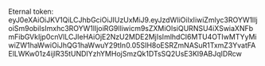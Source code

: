 Eternal token:
eyJ0eXAiOiJKV1QiLCJhbGciOiJIUzUxMiJ9.eyJzdWIiOiIxIiwiZmlyc3ROYW1lIjoiSm9obiIsImxhc3ROYW1lIjoiRG9lIiwicm9sZXMiOlsiQURNSU4iXSwiaXNFbmFibGVkIjp0cnVlLCJleHAiOjE2NzU2MDE2MjIsImlhdCI6MTU4OTIwMTYyMiwiZW1haWwiOiJhQG1haWwuY29tIn0.05SIH8oESRZmNASuR1TxmZ3YvatFAElLWKw01z4ijlR35tUNDIYzhYMHojSmzQk1DTsSQ2UsE3Kl9ABJqIDRcw